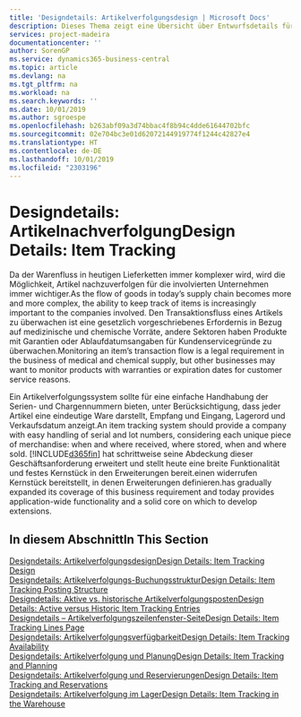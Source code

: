 ```yaml
---
title: 'Designdetails: Artikelverfolgungsdesign | Microsoft Docs'
description: Dieses Thema zeigt eine Übersicht über Entwurfsdetails für Artikelverfolgung.
services: project-madeira
documentationcenter: ''
author: SorenGP
ms.service: dynamics365-business-central
ms.topic: article
ms.devlang: na
ms.tgt_pltfrm: na
ms.workload: na
ms.search.keywords: ''
ms.date: 10/01/2019
ms.author: sgroespe
ms.openlocfilehash: b263abf09a3d74bbac4f8b94c4dde61644702bfc
ms.sourcegitcommit: 02e704bc3e01d62072144919774f1244c42827e4
ms.translationtype: HT
ms.contentlocale: de-DE
ms.lasthandoff: 10/01/2019
ms.locfileid: "2303196"
---
```

# <a name="design-details-item-tracking"></a><span data-ttu-id="0b35b-103">Designdetails: Artikelnachverfolgung</span><span class="sxs-lookup"><span data-stu-id="0b35b-103">Design Details: Item Tracking</span></span>
<span data-ttu-id="0b35b-104">Da der Warenfluss in heutigen Lieferketten immer komplexer wird, wird die Möglichkeit, Artikel nachzuverfolgen für die involvierten Unternehmen immer wichtiger.</span><span class="sxs-lookup"><span data-stu-id="0b35b-104">As the flow of goods in today’s supply chain becomes more and more complex, the ability to keep track of items is increasingly important to the companies involved.</span></span> <span data-ttu-id="0b35b-105">Den Transaktionsfluss eines Artikels zu überwachen ist eine gesetzlich vorgeschriebenes Erfordernis in Bezug auf medizinische und chemische Vorräte, andere Sektoren haben Produkte mit Garantien oder Ablaufdatumsangaben für Kundenservicegründe zu überwachen.</span><span class="sxs-lookup"><span data-stu-id="0b35b-105">Monitoring an item’s transaction flow is a legal requirement in the business of medical and chemical supply, but other businesses may want to monitor products with warranties or expiration dates for customer service reasons.</span></span>  

<span data-ttu-id="0b35b-106">Ein Artikelverfolgungssystem sollte für eine einfache Handhabung der Serien- und Chargennummern bieten, unter Berücksichtigung, dass jeder Artikel eine eindeutige Ware darstellt, Empfang und Eingang, Lagerord und Verkaufsdatum anzeigt.</span><span class="sxs-lookup"><span data-stu-id="0b35b-106">An item tracking system should provide a company with easy handling of serial and lot numbers, considering each unique piece of merchandise: when and where received, where stored, when and where sold.</span></span> [!INCLUDE[d365fin](includes/d365fin_md.md)] <span data-ttu-id="0b35b-107">hat schrittweise seine Abdeckung dieser Geschäftsanforderung erweitert und stellt heute eine breite Funktionalität und festes Kernstück in den Erweiterungen bereit.einen widerrufen Kernstück bereitstellt, in denen Erweiterungen definieren.</span><span class="sxs-lookup"><span data-stu-id="0b35b-107">has gradually expanded its coverage of this business requirement and today provides application-wide functionality and a solid core on which to develop extensions.</span></span>  

## <a name="in-this-section"></a><span data-ttu-id="0b35b-108">In diesem Abschnitt</span><span class="sxs-lookup"><span data-stu-id="0b35b-108">In This Section</span></span>  
[<span data-ttu-id="0b35b-109">Designdetails: Artikelverfolgungsdesign</span><span class="sxs-lookup"><span data-stu-id="0b35b-109">Design Details: Item Tracking Design</span></span>](design-details-item-tracking-design.md)  
[<span data-ttu-id="0b35b-110">Designdetails: Artikelverfolgungs-Buchungsstruktur</span><span class="sxs-lookup"><span data-stu-id="0b35b-110">Design Details: Item Tracking Posting Structure</span></span>](design-details-item-tracking-posting-structure.md)  
[<span data-ttu-id="0b35b-111">Designdetails: Aktive vs. historische Artikelverfolgungsposten</span><span class="sxs-lookup"><span data-stu-id="0b35b-111">Design Details: Active versus Historic Item Tracking Entries</span></span>](design-details-active-versus-historic-item-tracking-entries.md)  
[<span data-ttu-id="0b35b-112">Designdetails – Artikelverfolgungszeilenfenster-Seite</span><span class="sxs-lookup"><span data-stu-id="0b35b-112">Design Details: Item Tracking Lines Page</span></span>](design-details-item-tracking-lines-window.md)  
[<span data-ttu-id="0b35b-113">Designdetails: Artikelverfolgungsverfügbarkeit</span><span class="sxs-lookup"><span data-stu-id="0b35b-113">Design Details: Item Tracking Availability</span></span>](design-details-item-tracking-availability.md)  
[<span data-ttu-id="0b35b-114">Designdetails: Artikelverfolgung und Planung</span><span class="sxs-lookup"><span data-stu-id="0b35b-114">Design Details: Item Tracking and Planning</span></span>](design-details-item-tracking-and-planning.md)  
[<span data-ttu-id="0b35b-115">Designdetails: Artikelverfolgung und Reservierungen</span><span class="sxs-lookup"><span data-stu-id="0b35b-115">Design Details: Item Tracking and Reservations</span></span>](design-details-item-tracking-and-reservations.md)  
[<span data-ttu-id="0b35b-116">Designdetails: Artikelverfolgung im Lager</span><span class="sxs-lookup"><span data-stu-id="0b35b-116">Design Details: Item Tracking in the Warehouse</span></span>](design-details-item-tracking-in-the-warehouse.md)
